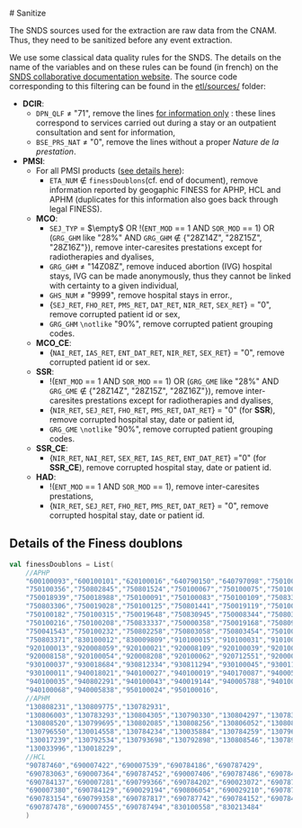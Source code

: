 # Sanitize

The SNDS sources used for the extraction are raw data from the CNAM. Thus, they need to be sanitized before any event extraction.


We use some classical data quality rules for the SNDS. The details on the name of the variables and on these rules can be found (in french) on the [SNDS collaborative documentation website](https://documentation-snds.health-data-hub.fr/). The source code corresponding to this filtering can be found in the [etl/sources/](/src/main/scala/fr/polytechnique/cmap/cnam/etl/sources/) folder:

* **DCIR**: 
    * `DPN_QLF` ≠ "71", remove the lines [for information only](https://documentation-snds.health-data-hub.fr/ressources/documents%20Cnam/faq/faq_dcir.html#dcir) : these lines correspond to services carried out during a stay or an outpatient consultation and sent for information,
    * `BSE_PRS_NAT` ≠ "0", remove the lines without a proper *Nature de la prestation*.
* **PMSI**:
  * For all PMSI products ([see details here](https://documentation-snds.health-data-hub.fr/fiches/depenses_hopital_public.html#valorisation-des-sejours-a-l-hopital-public)):
    * `ETA_NUM` $`\notin`$ `finessDoublons`(cf. end of document), remove information reported by geogaphic FINESS for APHP, HCL and APHM (duplicates for this information also goes back through legal FINESS).
  * **MCO**:
    * `SEJ_TYP` = $`\empty`$ OR !(`ENT_MOD` == 1 AND `SOR_MOD` == 1) OR (`GRG_GHM` like "28%" AND `GRG_GHM` $`\notin`$ {"28Z14Z", "28Z15Z", "28Z16Z"}), remove inter-caresites prestations except for radiotherapies and dyalises,
    * `GRG_GHM` ≠ "14Z08Z", remove induced abortion (IVG) hospital stays, IVG can be made anonymously, thus they cannot be linked with certainty to a given individual,
    * `GHS_NUM` ≠ "9999", remove hospital stays in error.,
    * {`SEJ_RET`, `FHO_RET`, `PMS_RET`, `DAT_RET`, `NIR_RET`, `SEX_RET`} = "0", remove corrupted patient id or sex,
    * `GRG_GHM` `\notlike` "90%", remove corrupted patient grouping codes.
  * **MCO_CE**:
    * {`NAI_RET`, `IAS_RET`, `ENT_DAT_RET`, `NIR_RET`, `SEX_RET`} = "0", remove corrupted patient id or sex.
  * **SSR**:
      * !(`ENT_MOD` == 1 AND `SOR_MOD` == 1) OR (`GRG_GME` like "28%" AND `GRG_GME` $`\notin`$ {"28Z14Z", "28Z15Z", "28Z16Z"}), remove inter-caresites prestations except for radiotherapies and dyalises,
      * {`NIR_RET`, `SEJ_RET`, `FHO_RET`, `PMS_RET`, `DAT_RET`} = "0" (for **SSR**), remove corrupted hospital stay, date or patient id,
      * `GRG_GME` `\notlike` "90%", remove corrupted patient grouping codes.
  * **SSR_CE**:
    * {`NIR_RET`, `NAI_RET`, `SEX_RET`, `IAS_RET`, `ENT_DAT_RET`} ="0" (for **SSR_CE**), remove corrupted hospital stay, date or patient id.
  * **HAD**:
    * !(`ENT_MOD` == 1 AND `SOR_MOD` == 1), remove inter-caresites prestations,
    * {`NIR_RET`, `SEJ_RET`, `FHO_RET`, `PMS_RET`, `DAT_RET`} = "0", remove corrupted hospital stay, date or patient id. 


## Details of the Finess doublons

```scala
val finessDoublons = List(
    //APHP 
    "600100093","600100101","620100016","640790150","640797098","750100018","750806226", 
    "750100356","750802845","750801524","750100067","750100075","750100042","750805228",
    "750018939","750018988","750100091","750100083","750100109","750833345","750019069",
    "750803306","750019028","750100125","750801441","750019119","750100166","750100141",
    "750100182","750100315","750019648","750830945","750008344","750803199","750803447",
    "750100216","750100208","750833337","750000358","750019168","750809576","750100299",
    "750041543","750100232","750802258","750803058","750803454","750100273","750801797",
    "750803371","830100012","830009809","910100015","910100031","910100023","910005529",
    "920100013","920008059","920100021","920008109","920100039","920100047","920812930",
    "920008158","920100054","920008208","920100062","920712551","920000122","930100052",
    "930100037","930018684","930812334","930811294","930100045","930011408","930811237",
    "930100011","940018021","940100027","940100019","940170087","940005739","940100076",
    "940100035","940802291","940100043","940019144","940005788","940100050","940802317",
    "940100068","940005838","950100024","950100016",
    //APHM                   
    "130808231","130809775","130782931",
    "130806003","130783293","130804305","130790330","130804297","130783236","130796873",
    "130808520","130799695","130802085","130808256","130806052","130808538","130802101",
    "130796550","130014558","130784234","130035884","130784259","130796279","130792856",
    "130017239","130792534","130793698","130792898","130808546","130789175","130780521",
    "130033996","130018229", 
    //HCL                   
    "90787460","690007422","690007539","690784186","690787429",
    "690783063","690007364","690787452","690007406","690787486","690784210","690799416",
    "690784137","690007281","690799366","690784202","690023072","690787577","690784194",
    "690007380","690784129","690029194","690806054","690029210","690787767","690784178",
    "690783154","690799358","690787817","690787742","690784152","690784145","690783121",
    "690787478","690007455","690787494","830100558","830213484"
    )
```